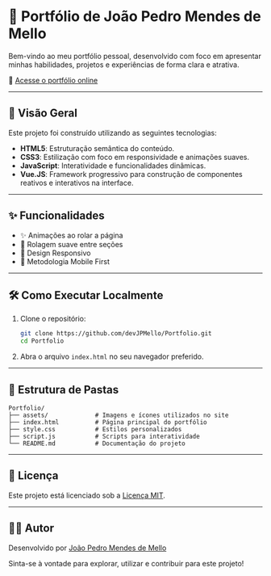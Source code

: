 # 🎨 Portfólio de João Pedro Mendes de Mello

Bem-vindo ao meu portfólio pessoal, desenvolvido com foco em apresentar minhas habilidades, projetos e experiências de forma clara e atrativa.

🔗 [Acesse o portfólio online](https://devjpmello.vercel.app)

---

## 📱 Visão Geral

Este projeto foi construído utilizando as seguintes tecnologias:

- **HTML5**: Estruturação semântica do conteúdo.
- **CSS3**: Estilização com foco em responsividade e animações suaves.
- **JavaScript**: Interatividade e funcionalidades dinâmicas.
- **Vue.JS**: Framework progressivo para construção de componentes reativos e interativos na interface. 
---

## ✨ Funcionalidades

- ✨ Animações ao rolar a página
- 🧭 Rolagem suave entre seções
- 📱 Design Responsivo
- 📐 Metodologia Mobile First

---

## 🛠️ Como Executar Localmente

1. Clone o repositório:
   ```bash
   git clone https://github.com/devJPMello/Portfolio.git
   cd Portfolio
   ```

2. Abra o arquivo `index.html` no seu navegador preferido.

---

## 📁 Estrutura de Pastas

```
Portfolio/
├── assets/             # Imagens e ícones utilizados no site
├── index.html          # Página principal do portfólio
├── style.css           # Estilos personalizados
├── script.js           # Scripts para interatividade
└── README.md           # Documentação do projeto
```

---

## 📄 Licença

Este projeto está licenciado sob a [Licença MIT](LICENSE).

---

## 🙋‍♂️ Autor

Desenvolvido por [João Pedro Mendes de Mello](https://github.com/devJPMello)

Sinta-se à vontade para explorar, utilizar e contribuir para este projeto!
